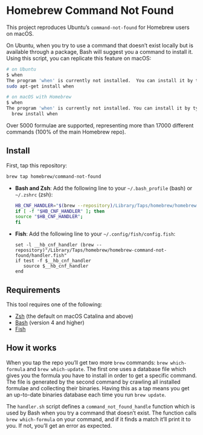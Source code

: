 # Homebrew Command Not Found

This project reproduces Ubuntu’s `command-not-found` for Homebrew users on
macOS.

On Ubuntu, when you try to use a command that doesn’t exist locally but is
available through a package, Bash will suggest you a command to install it.
Using this script, you can replicate this feature on macOS:

```bash
# on Ubuntu
$ when
The program 'when' is currently not installed.  You can install it by typing:
sudo apt-get install when

# on macOS with Homebrew
$ when
The program 'when' is currently not installed. You can install it by typing:
  brew install when
```

Over 5000 formulae are supported, representing more than 17000 different commands
(100% of the main Homebrew repo).

## Install

First, tap this repository:

```bash
brew tap homebrew/command-not-found
```

* **Bash and Zsh**: Add the following line to your `~/.bash_profile` (bash) or `~/.zshrc` (zsh):

    ```bash
    HB_CNF_HANDLER="$(brew --repository)/Library/Taps/homebrew/homebrew-command-not-found/handler.sh"
    if [ -f "$HB_CNF_HANDLER" ]; then
	source "$HB_CNF_HANDLER";
    fi
    ```

* **Fish**: Add the following line to your `~/.config/fish/config.fish`:

    ```fish
    set -l __hb_cnf_handler (brew --repository)"/Library/Taps/homebrew/homebrew-command-not-found/handler.fish"
    if test -f $__hb_cnf_handler
       source $__hb_cnf_handler
    end
    ```

## Requirements

This tool requires one of the following:

* [Zsh](https://www.zsh.org) (the default on macOS Catalina and above)
* [Bash](https://www.gnu.org/software/bash/) (version 4 and higher)
* [Fish](https://fishshell.com)

## How it works

When you tap the repo you’ll get two more `brew` commands: `brew which-formula`
and `brew which-update`. The first one uses a database file which gives you the
formula you have to install in order to get a specific command. The file is
generated by the second command by crawling all installed formulae and
collecting their binaries. Having this as a tap means you get an up-to-date
binaries database each time you run `brew update`.

The `handler.sh` script defines a `command_not_found_handle` function which is
used by Bash when you try a command that doesn’t exist. The function calls
`brew which-formula` on your command, and if it finds a match it’ll print it to
you. If not, you’ll get an error as expected.

